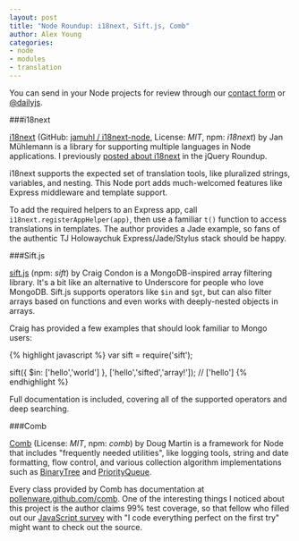```yaml
---
layout: post
title: "Node Roundup: i18next, Sift.js, Comb"
author: Alex Young
categories: 
- node
- modules
- translation
---
```


<div class="intro">
You can send in your Node projects for review through our <a href="/contact.html">contact form</a> or <a href="http://twitter.com/dailyjs">@dailyjs</a>.
</div>

###i18next

[i18next](http://jamuhl.github.com/i18next-node/) (GitHub: [jamuhl / i18next-node](https://github.com/jamuhl/i18next-node), License: _MIT_, npm: _i18next_) by Jan Mühlemann is a library for supporting multiple languages in Node applications.  I previously [posted about i18next](http://dailyjs.com/2011/12/20/jquery-roundup/) in the jQuery Roundup.

i18next supports the expected set of translation tools, like pluralized strings, variables, and nesting.  This Node port adds much-welcomed features like Express middleware and template support.

To add the required helpers to an Express app, call `i18next.registerAppHelper(app)`, then use a familiar `t()` function to access translations in templates.  The author provides a Jade example, so fans of the authentic TJ Holowaychuk Express/Jade/Stylus stack should be happy.

###Sift.js

[sift.js](https://github.com/crcn/sift.js) (npm: _sift_) by Craig Condon is a MongoDB-inspired array filtering library. It's a bit like an alternative to Underscore for people who love MongoDB.  Sift.js supports operators like `$in` and `$gt`, but can also filter arrays based on functions and even works with deeply-nested objects in arrays.

Craig has provided a few examples that should look familiar to Mongo users:

{% highlight javascript %}
var sift = require('sift');

sift({ $in: ['hello','world'] }, ['hello','sifted','array!']);
// ['hello']
{% endhighlight %}

Full documentation is included, covering all of the supported operators and deep searching.

###Comb

[Comb](https://github.com/Pollenware/comb) (License: _MIT_, npm: _comb_) by Doug Martin is a framework for Node that includes "frequently needed utilities", like logging tools, string and date formatting, flow control, and various collection algorithm implementations such as [BinaryTree](http://pollenware.github.com/comb/symbols/comb.collections.BinaryTree.html) and [PriorityQueue](http://pollenware.github.com/comb/symbols/comb.collections.PriorityQueue.html).

Every class provided by Comb has documentation at [pollenware.github.com/comb](http://pollenware.github.com/comb/).  One of the interesting things I noticed about this project is the author claims 99% test coverage, so that fellow who filled out our [JavaScript survey](http://dailyjs.com/2011/12/15/javascript-survey-results/) with "I code everything perfect on the first try" might want to check out the source.
